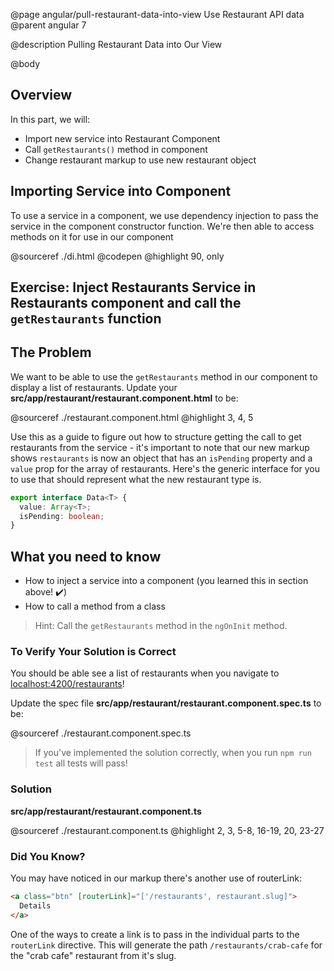 @page angular/pull-restaurant-data-into-view Use Restaurant API data
@parent angular 7

@description Pulling Restaurant Data into Our View

@body

## Overview

In this part, we will:

- Import new service into Restaurant Component
- Call `getRestaurants()` method in component
- Change restaurant markup to use new restaurant object

## Importing Service into Component

To use a service in a component, we use dependency injection to pass the service in the component constructor function. We're then able to access methods on it for use in our component

@sourceref ./di.html
@codepen
@highlight 90, only

## Exercise: Inject Restaurants Service in Restaurants component and call the `getRestaurants` function

## The Problem

We want to be able to use the `getRestaurants` method in our component to display a list of restaurants. Update your 
__src/app/restaurant/restaurant.component.html__ to be:

@sourceref ./restaurant.component.html
@highlight 3, 4, 5

Use this as a guide to figure out how to structure getting the call to get restaurants from the service - it's important to note that our new markup shows `restaurants` is now an object that has an `isPending` property and a `value` prop for the array of restaurants. Here's the generic interface for you to use that should represent what the new restaurant type is.

```typescript
export interface Data<T> {
  value: Array<T>;
  isPending: boolean;
}
```

## What you need to know

- How to inject a service into a component (you learned this in section above! ✔️)
- How to call a method from a class

> Hint: Call the `getRestaurants` method in the `ngOnInit` method.

### To Verify Your Solution is Correct

You should be able see a list of restaurants when you navigate to <a href="http://localhost:4200/restaurants" target="\_blank">localhost:4200/restaurants</a>! 

Update the spec file  __src/app/restaurant/restaurant.component.spec.ts__ to be:

@sourceref ./restaurant.component.spec.ts

> If you've implemented the solution correctly, when you run `npm run test` all tests will pass!

### Solution

__src/app/restaurant/restaurant.component.ts__

@sourceref ./restaurant.component.ts
@highlight 2, 3, 5-8, 16-19, 20, 23-27


### Did You Know?

You may have noticed in our markup there's another use of routerLink:

```html
<a class="btn" [routerLink]="['/restaurants', restaurant.slug]">
  Details
</a>
```

One of the ways to create a link is to pass in the individual parts to the `routerLink` directive. This will generate the path `/restaurants/crab-cafe` for the "crab cafe" restaurant from it's slug.